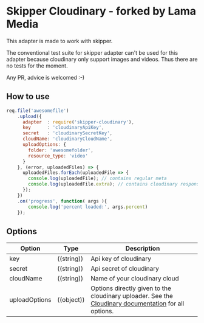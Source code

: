 # Skipper Cloudinary - forked by Lama Media

This adapter is made to work with skipper.

The conventional test suite for skipper adapter can't be used for this adapter because cloudinary only support images and videos. Thus there are no tests for the moment.

Any PR, advice is welcomed :-)

## How to use

```js
req.file('awesomefile')
    .upload({
      adapter  : require('skipper-cloudinary'),
      key      : 'cloudinaryApiKey',
      secret   : 'cloudinarySecretKey',
      cloudName: 'cloudinaryCloudName',
      uploadOptions: {
        folder: 'awesomefolder',
        resource_type: 'video'
      }
    }, (error, uploadedFiles) => {
      uploadedFiles.forEach(uploadedFile => {
        console.log(uploadedFile); // contains regular meta
        console.log(uploadedFile.extra); // contains cloudinary response
      });
    })
    .on('progress', function( args ){
        console.log('percent loaded:', args.percent)
    });
```

## Options

| Option        | Type       | Description                                                                                                                                                                   |
|---------------|------------|-------------------------------------------------------------------------------------------------------------------------------------------------------------------------------|
| key           | ((string)) | Api key of cloudinary                                                                                                                                                         |
| secret        | ((string)) | Api secret of cloudinary                                                                                                                                                      |
| cloudName     | ((string)) | Name of your cloudinary cloud                                                                                                                                                 |
| uploadOptions | ((object)) | Options directly given to the cloudinary uploader. See the [Cloudinary documentation](http://cloudinary.com/documentation/image_upload_api_reference#upload) for all options. |
